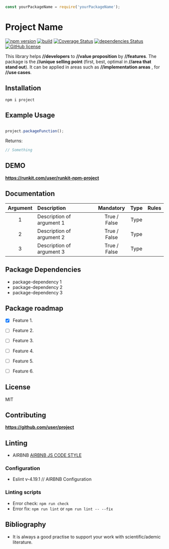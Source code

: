 ```javascript
	
const yourPackageName = require('yourPackageName');

```

# Project Name
[![npm version](https://badge.fury.io/js/recht.svg)](https://badge.fury.io/js/recht)
[![build](https://travis-ci.org/user/project.svg?branch=master)](https://travis-ci.org/user/project)
[![Coverage Status](https://coveralls.io/repos/github/user/project/badge.svg?branch=master)](https://coveralls.io/github/user/project?branch=master)
[![dependencies Status](https://david-dm.org/user/project/status.svg)](https://david-dm.org/user/project)
[![GitHub license](https://img.shields.io/badge/license-MIT-blue.svg)](https://raw.githubusercontent.com/user/project/master/LICENSE) 

This library helps **//developers** to **//value proposition** by **//features**. The package is the **//unique selling point** (first, best, optimal in **//area that stand out**). It can be applied in areas such as **//implementation areas** , for **//use cases**.

## Installation

` npm i project `

## Example Usage

```javascript

project.packageFunction();
```

Returns:
```javascript
// Something
```

## DEMO

**https://runkit.com/user/runkit-npm-project**

## Documentation

| Argument      | Description                                                                      | Mandatory      | Type                    |  Rules                                                                                                     |
|:-------------:|:---------------------------------------------------------------------------------|:--------------:|:-----------------------:|:----------------------------------------------------------------------------------------------------------:|
| 1             | Description of argument 1                                                        | True / False   | Type                    |                                                                                                            | 
| 2             | Description of argument 2                                                        | True / False   | Type                    |                                                                                                            | 
| 3             | Description of argument 3                                                        | True / False   | Type                    |                                                                                                            | 
 



## Package Dependencies

-   package-dependency 1
-   package-dependency 2
-   package-dependency 3

## Package roadmap

-   [x] Feature 1.
-   [ ] Feature 2.
-   [ ] Feature 3.
-   [ ] Feature 4.
-   [ ] Feature 5.
-   [ ] Feature 6.


## License

MIT

## Contributing

**https://github.com/user/project**

## Linting

-   AIRBNB
[AIRBNB JS CODE STYLE](https://dev.mysql.com/doc/ "AIRBNB JS CODE STYLE")

### Configuration

-   Eslint v-4.19.1 // AIRBNB Configuration

### Linting scripts

-   Error check: `npm run check`
-   Error fix:  `npm run lint` or `npm run lint -- --fix`

## Bibliography

-   It is always a good practise to support your work with scientific/ademic literature.